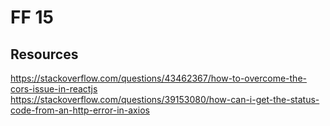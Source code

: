 # FF 15

## Resources
https://stackoverflow.com/questions/43462367/how-to-overcome-the-cors-issue-in-reactjs  
https://stackoverflow.com/questions/39153080/how-can-i-get-the-status-code-from-an-http-error-in-axios
